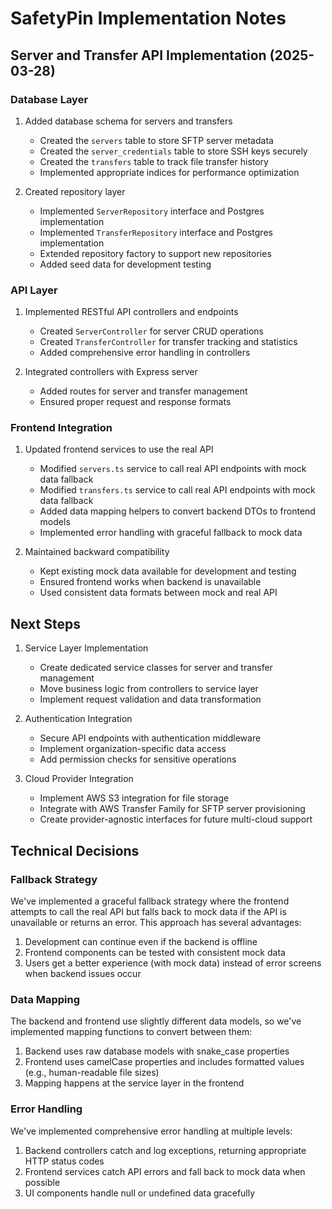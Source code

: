 # SafetyPin Implementation Notes

## Server and Transfer API Implementation (2025-03-28)

### Database Layer
1. Added database schema for servers and transfers
   - Created the `servers` table to store SFTP server metadata
   - Created the `server_credentials` table to store SSH keys securely
   - Created the `transfers` table to track file transfer history
   - Implemented appropriate indices for performance optimization

2. Created repository layer
   - Implemented `ServerRepository` interface and Postgres implementation
   - Implemented `TransferRepository` interface and Postgres implementation
   - Extended repository factory to support new repositories
   - Added seed data for development testing

### API Layer
1. Implemented RESTful API controllers and endpoints
   - Created `ServerController` for server CRUD operations
   - Created `TransferController` for transfer tracking and statistics
   - Added comprehensive error handling in controllers

2. Integrated controllers with Express server
   - Added routes for server and transfer management
   - Ensured proper request and response formats

### Frontend Integration
1. Updated frontend services to use the real API
   - Modified `servers.ts` service to call real API endpoints with mock data fallback
   - Modified `transfers.ts` service to call real API endpoints with mock data fallback
   - Added data mapping helpers to convert backend DTOs to frontend models
   - Implemented error handling with graceful fallback to mock data

2. Maintained backward compatibility
   - Kept existing mock data available for development and testing
   - Ensured frontend works when backend is unavailable
   - Used consistent data formats between mock and real API

## Next Steps

1. Service Layer Implementation
   - Create dedicated service classes for server and transfer management
   - Move business logic from controllers to service layer
   - Implement request validation and data transformation

2. Authentication Integration
   - Secure API endpoints with authentication middleware
   - Implement organization-specific data access
   - Add permission checks for sensitive operations

3. Cloud Provider Integration
   - Implement AWS S3 integration for file storage
   - Integrate with AWS Transfer Family for SFTP server provisioning
   - Create provider-agnostic interfaces for future multi-cloud support

## Technical Decisions

### Fallback Strategy
We've implemented a graceful fallback strategy where the frontend attempts to call the real API but falls back to mock data if the API is unavailable or returns an error. This approach has several advantages:

1. Development can continue even if the backend is offline
2. Frontend components can be tested with consistent mock data
3. Users get a better experience (with mock data) instead of error screens when backend issues occur

### Data Mapping
The backend and frontend use slightly different data models, so we've implemented mapping functions to convert between them:

1. Backend uses raw database models with snake_case properties
2. Frontend uses camelCase properties and includes formatted values (e.g., human-readable file sizes)
3. Mapping happens at the service layer in the frontend

### Error Handling
We've implemented comprehensive error handling at multiple levels:

1. Backend controllers catch and log exceptions, returning appropriate HTTP status codes
2. Frontend services catch API errors and fall back to mock data when possible
3. UI components handle null or undefined data gracefully
